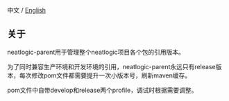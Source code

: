 中文 / [English](README.en.md)

## 关于

neatlogic-parent用于管理整个neatlogic项目各个包的引用版本。

为了同时兼容生产环境和开发环境的引用，neatlogic-parent永远只有release版本，每次修改pom文件都需要提升一次小版本号，刷新maven缓存。

pom文件中自带develop和release两个profile，调试时根据需要调整。